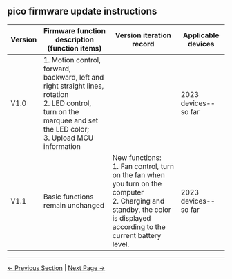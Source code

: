 ## pico firmware update instructions

| Version | Firmware function description (function items)               | Version iteration record                                     | Applicable devices   |
| ------- | ------------------------------------------------------------ | ------------------------------------------------------------ | -------------------- |
| V1.0    | 1. Motion control, forward, backward, left and right straight lines, rotation<br/>2. LED control, turn on the marquee and set the LED color;<br/>3. Upload MCU information |                                                              | 2023 devices--so far |
| V1.1    | Basic functions remain unchanged<br/>                        | New functions:<br /> 1. Fan control, turn on the fan when you turn on the computer<br/>2. Charging and standby, the color is displayed according to the current battery level. | 2023 devices--so far |

---

[← Previous Section](../5.2-ApplicationUse/5.2.3-myagv_UI/user_manual.md) | [Next Page →](5.3.2-HowToBurnFirmware.md)
